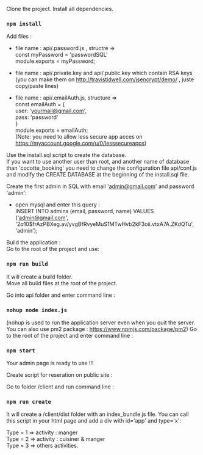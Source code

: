 Clone the project.
Install all dependencies.
### `npm install`

Add files : 
  - file name : api/.password.js , structre => <br>
const myPassword = 'passwordSQL'<br>
module.exports = myPassword;<br>

  - file name : api/.private.key and api/.public.key which contain RSA keys (you can make them on http://travistidwell.com/jsencrypt/demo/ , juste copy/paste lines) <br>
  - file name : api/.emailAuth.js, structure =><br>
const emailAuth = {<br>
  user: 'yourmail@gmail.com',<br>
  pass: 'password'<br>
}<br>
module.exports = emailAuth;<br>
(Note: you need to allow less secure app acces on https://myaccount.google.com/u/0/lesssecureapps)

Use the install.sql script to create the database.<br>
If you want to use another user than root, and another name of database than 'cocotte_booking' you need to change the configuration file api/conf.js and modify the CREATE DATABASE at the beginning of the install.sql file.<br>

Create the first admin in SQL with email 'admin@gmail.com' and password 'admin': <br>
  - open mysql and enter this query : <br>
INSERT INTO admins (email, password, name) VALUES ('admin@gmail.com', '$2a$10$frAzPBXeg.av/yvgBfRvyeMuS1MTwHvb2kF3oii.vtxA7A.ZKdQTu', 'admin');<br>

Build the application : <br>
Go to the root of the project and use:
### `npm run build`
It will create a build folder. <br>
Move all build files at the root of the project. <br>

Go into api folder and enter command line :
### `nohup node index.js`
(nohup is used to run the application server even when you quit the server. You can also use pm2 package : https://www.npmjs.com/package/pm2)
Go to the root of the project and enter command line :
### `npm start`

Your admin page is ready to use !!!

Create script for reseration on public site : 

Go to folder /client and run command line : 
### `npm run create`

It will create a /client/dist folder with an index_bundle.js file.
You can call this script in your html page and add a div with id='app' and type='x':<br>

Type = 1 => activity : manger<br>
Type = 2 => activity : cuisiner & manger<br>
Type = 3 => others activities. <br>
